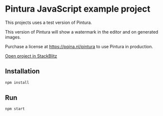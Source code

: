 # Pintura JavaScript example project

This projects uses a test version of Pintura.

This version of Pintura will show a watermark in the editor and on generated images.

Purchase a license at https://pqina.nl/pintura to use Pintura in production.

[Open project in StackBlitz](https://stackblitz.com/github/pqina/pintura-example-javascript?file=index.html)

## Installation

```bash
npm install
```

## Run

```bash
npm start
```
